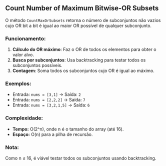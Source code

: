 ## Count Number of Maximum Bitwise-OR Subsets

O método `CountMaxOrSubsets` retorna o número de subconjuntos não vazios cujo OR bit a bit é igual ao maior OR possível de qualquer subconjunto.

### Funcionamento:

1. **Cálculo do OR máximo**: Faz o OR de todos os elementos para obter o valor alvo.
2. **Busca por subconjuntos**: Usa backtracking para testar todos os subconjuntos possíveis.
3. **Contagem**: Soma todos os subconjuntos cujo OR é igual ao máximo.

### Exemplos:

- Entrada: `nums = [3,1]` → Saída: `2`
- Entrada: `nums = [2,2,2]` → Saída: `7`
- Entrada: `nums = [3,2,1,5]` → Saída: `6`

### Complexidade:

- **Tempo:** O(2^n), onde n é o tamanho do array (até 16).
- **Espaço:** O(n) para a pilha de recursão.

### Nota:

Como n ≤ 16, é viável testar todos os subconjuntos usando backtracking.
